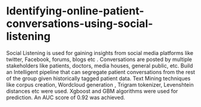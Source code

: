 # Identifying-online-patient-conversations-using-social-listening

Social Listening is used for gaining insights from social media platforms like twitter, Facebook, forums, blogs etc . Conversations are 
posted by multiple stakeholders like patients, doctors, media houses, general public, etc. Build an Intelligent pipeline that can 
segregate patient conversations from the rest of the group given historically tagged patient data. Text Mining techniques like 
corpus creation, Wordcloud generation , Trigram tokenizer, Levenshtein distances etc were used. Xgboost and GBM algorithms were used for 
prediction. An AUC score of 0.92 was achieved.
